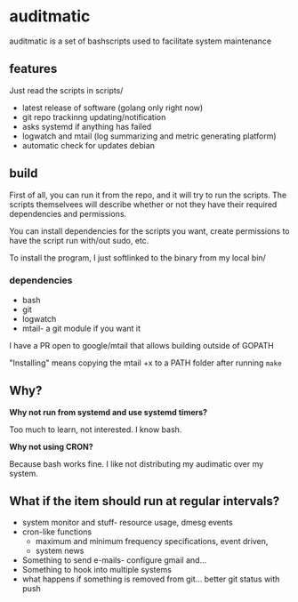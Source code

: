 # auditmatic
auditmatic is a set of bashscripts used to facilitate system maintenance

## features

Just read the scripts in scripts/

* latest release of software (golang only right now)
* git repo trackinng updating/notification
* asks systemd if anything has failed
* logwatch and mtail (log summarizing and metric generating platform)
* automatic check for updates debian

## build

First of all, you can run it from the repo, and it will try to run the scripts. The scripts themselvees will describe whether or not they have their required dependencies and permissions.

You can install dependencies for the scripts you want, create permissions to have the script run with/out sudo, etc.

To install the program, I just softlinked to the binary from my local bin/

### dependencies

* bash
* git
* logwatch
* mtail- a git module if you want it

I have a PR open to google/mtail that allows building outside of GOPATH

"Installing" means copying the mtail +x to a PATH folder after running `make`

## Why?

**Why not run from systemd and use systemd timers?**

Too much to learn, not interested. I know bash.

**Why not using CRON?**

Because bash works fine. I like not distributing my audimatic over my system.

## What if the item should run at regular intervals?

* system monitor and stuff- resource usage, dmesg events
* cron-like functions
  * maximum and minimum frequency specifications, event driven, 
  * system news
* Something to send e-mails- configure gmail and...
* Something to hook into multiple systems
* what happens if something is removed from git... better git status with push
